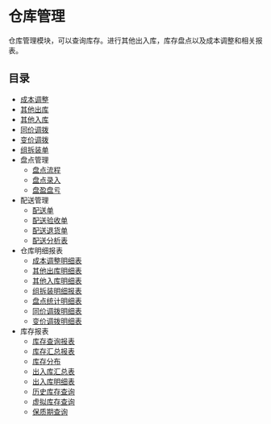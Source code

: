 # 仓库管理 <Badge text="尽消存" />
仓库管理模块，可以查询库存。进行其他出入库，库存盘点以及成本调整和相关报表。
## 目录
- [成本调整](成本调整.md)
- [其他出库](其他出库.md)
- [其他入库](其他入库.md)
- [同价调拨](同价调拨.md)
- [变价调拨](变价调拨.md)
- [组拆装单](组拆装单.md)
- 盘点管理
  -  [盘点流程]([盘点流程.md)
  -  [盘点录入]([盘点录入.md)
  -  [盘盈盘亏]([盘盈盘亏.md)
- 配送管理
  -  [配送单](配送单.md)
  -  [配送验收单](配送验收单.md)
  -  [配送退货单](配送退货单.md)
  -  [配送分析表](配送分析表.md)
- 仓库明细报表
  -  [成本调整明细表](仓库明细报表.md#成本调整明细表)
  -  [其他出库明细表](仓库明细报表.md#其他出库明细表)
  -  [其他入库明细表](仓库明细报表.md#其他入库明细表)
  -  [组拆装明细报表](仓库明细报表.md#组拆装明细报表)
  -  [盘点统计明细表](仓库明细报表.md#盘点统计明细表)
  -  [同价调拨明细表](仓库明细报表.md#同价调拨明细表)
  -  [变价调拨明细表](仓库明细报表.md#变价调拨明细表)
- 库存报表
  -  [库存查询报表](库存报表.md#库存查询报表)
  -  [库存汇总报表](库存报表.md#库存汇总报表)
  -  [库存分布](库存报表.md#库存分布)
  -  [出入库汇总表](库存报表.md#出入库汇总表)
  -  [出入库明细表](库存报表.md#出入库明细表)
  -  [历史库存查询](库存报表.md#历史库存查询)
  -  [虚拟库存查询](库存报表.md#虚拟库存查询)
  -  [保质期查询](库存报表.md#保质期查询)